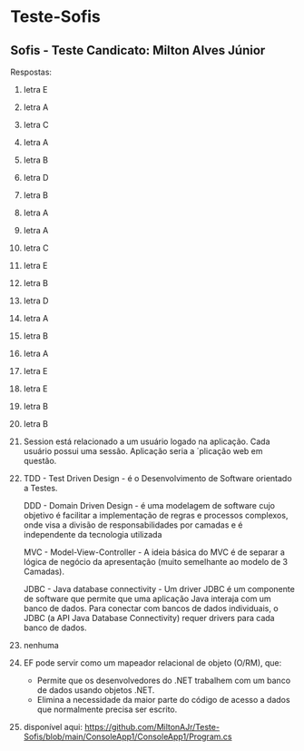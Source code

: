 # Teste-Sofis

Sofis - Teste
Candicato: Milton Alves Júnior
------------------------------

Respostas:

1) letra E
2) letra A
3) letra C
4) letra A
5) letra B
6) letra D
7) letra B
8) letra A
9) letra A
10) letra C
11) letra E
12) letra B
13) letra D
14) letra A
15) letra B
16) letra A
17) letra E
18) letra E
19) letra B
20) letra B
21) Session está relacionado a um usuário logado na aplicação.
    Cada usuário possui uma sessão.
    Aplicação seria a ´plicação web em questão. 
22) TDD  - Test Driven Design - é o Desenvolvimento de Software orientado a Testes.

    DDD  - Domain Driven Design - é uma modelagem de software cujo objetivo é facilitar a implementação de regras e processos complexos, onde visa a divisão de responsabilidades por camadas e é independente da tecnologia utilizada 
    
    MVC  - Model-View-Controller - A ideia básica do MVC é de separar a lógica de negócio da apresentação (muito semelhante ao modelo de 3 Camadas).
    
    JDBC - Java database connectivity - Um driver JDBC é um componente de software que permite que uma aplicação Java interaja com um banco de dados. Para conectar com bancos de dados individuais, o JDBC (a API Java Database Connectivity) requer drivers para cada banco de dados.
23) nenhuma
24) EF pode servir como um mapeador relacional de objeto (O/RM), que:
    - Permite que os desenvolvedores do .NET trabalhem com um banco de dados usando objetos .NET.
    - Elimina a necessidade da maior parte do código de acesso a dados que normalmente precisa ser escrito.
25) disponível aqui: https://github.com/MiltonAJr/Teste-Sofis/blob/main/ConsoleApp1/ConsoleApp1/Program.cs
